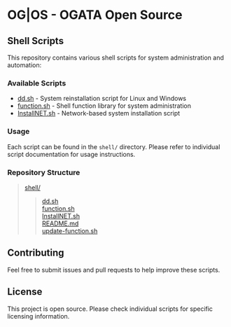 # OG|OS - OGATA Open Source

## Shell Scripts

This repository contains various shell scripts for system administration and automation:

### Available Scripts

- [dd.sh](dd.sh) - System reinstallation script for Linux and Windows
- [function.sh](function.sh) - Shell function library for system administration
- [InstallNET.sh](InstallNET.sh) - Network-based system installation script

### Usage

Each script can be found in the `shell/` directory. Please refer to individual script documentation for usage instructions.

### Repository Structure

> [shell/](.)<br>
>  > [dd.sh](dd.sh)<br>
>  > [function.sh](function.sh)<br>
>  > [InstallNET.sh](InstallNET.sh)<br>
>  > [README.md](README.md)<br>
>  > [update-function.sh](update-function.sh)<br>

## Contributing

Feel free to submit issues and pull requests to help improve these scripts.

## License

This project is open source. Please check individual scripts for specific licensing information.
